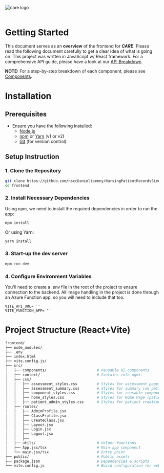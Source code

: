 
![care logo](/frontend/src/img/logo-whitebg.png "Care: Clinical Assessment Record Entry")<br><br>
# Getting Started 

This document serves as an **overview** of the frontend for ***CARE***. Please read the following document carefully to get a clear idea of what is going on. This project was written in JavaScript w/ React framework. For a comprehensive API guide, please have a look at our [API Breakdown](/NursingEducationalBackend/api-documentation.md). 

**NOTE:** For a step-by-step breakdown of each component, please see [Components](/docs/Components.md). 

# Installation

## Prerequisites
- Ensure you have the following installed:
  - [Node.js](https://nodejs.org/)
  - [npm](https://npmjs.com/) or [Yarn](https://yarnpkg.com/) (v1 or v2)
  - [Git](https://git-scm.com/) (for version control)
## Setup Instruction

### 1. Clone the Repository
```bash
git clone https://github.com/nsccDanieltpenny/NursingPatientRecordsSimulationApp
cd frontend
```

### 2. Install Necessary Dependencies

Using npm, we need to install the required dependencies in order to run the app:
```bash
npm install
```

Or using Yarn:
```bash
yarn install
```

### 3. Start-up the dev server

```bash
npm run dev
```

### 4. Configure Environment Variables

You'll need to create a .env file in the root of the project to ensure connection to the backend. All image handling in the project is done through an Azure Function app, so you will need to include that too. 

```env
VITE_API_URL= ''
VITE_FUNCTION_APP= ''
```

# Project Structure (React+Vite)

```bash
frontend/
├── node_modules/
├── .env
├── index.html
├── vite.config.js/
├── src/      
│   ├── components/                       # Reusable UI components
│   ├── context/                          # Contains role mgmt.
│   ├── css/
│   │   ├── assessment_styles.css         # Styles for assessment pages
│   │   ├── assessment_summary.css        # Styles for summary (on patient profile)
│   │   ├── component_styles.css          # Styles for reusable components
│   │   ├── home_styles.css               # Styles for Home Page (patients)
│   │   ├── patient_admin_styles.css      # Styles for patient creation (intake)
│   ├── routes/   
│   │   ├── AdminProfile.jsx
│   │   ├── ClassProfile.jsx
│   │   ├── CreateClass.jsx
│   │   ├── Layout.jsx
│   │   ├── Login.jsx
│   │   ├── Logout.jsx
│   │   ├── 
│   ├── utils/                            # Helper functions
│   ├── App.jsx/tsx                       # Main app component
│   └── main.jsx/tsx                      # Entry point
├── public/                               # Public assets
├── package.json                          # Dependencies & scripts
└── vite.config.js                        # Build configuration (or webpack.config.js)
```
